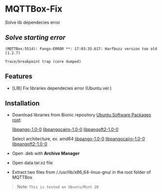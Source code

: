 # MQTTBox-Fix
Solve lib dependecies error 

## _Solve starting error_
```
(MQTTBox:5514): Pango-ERROR **: 17:03:35.617: Harfbuzz version too old (1.2.7)

Trace/breakpoint trap (core dumped)
```
## Features

- [LIB] Fix libraries dependecies error (Ubuntu ver.)

## Installation

- Download libraries from Bionic repository [Ubuntu Software Packages root](https://packages.ubuntu.com/bionic/libs/):
  
  [libpango-1.0-0](https://packages.ubuntu.com/bionic/libs/libpango-1.0-0)
  [libpangocairo-1.0-0](https://packages.ubuntu.com/bionic/libs/libpangocairo-1.0-0)
  [libpangoft2-1.0-0](https://packages.ubuntu.com/bionic/libs/libpangoft2-1.0-0)

  Select architecture, ex. amd64
  [libpango-1.0-0](https://packages.ubuntu.com/bionic/amd64/libpango1.0-0/download)
  [libpangocairo-1.0-0](https://packages.ubuntu.com/bionic/amd64/libpangocairo-1.0-0/download)
  [libpangoft2-1.0-0](https://packages.ubuntu.com/bionic/amd64/libpangoft2-1.0-0/download)

- Open .deb with **Archive Manager**
- Open data.tar.xz file
- Extract two files from /./usr/lib/x86_64-linux-gnu/ in the root folder of MQTTBox

> Note: `This is tested on Ubuntu/Mint 20`
